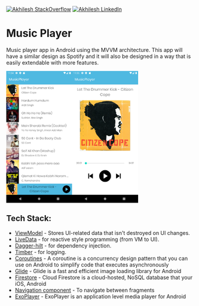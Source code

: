 [![Akhilesh StackOverflow](https://img.shields.io/badge/Akhilesh-StackOverflow-orange.svg?style=for-the-badge)](https://stackoverflow.com/users/1548824/akhilesh0707)
[![Akhilesh LinkedIn](https://img.shields.io/badge/Akhilesh-LinkedIn-blue.svg?style=for-the-badge)](https://www.linkedin.com/in/akhilesh0707/)

# Music Player
Music player app in Android using the MVVM architecture. This app will have a similar design as Spotify and it will also be designed in a way that is easily extendable with more features.

<div style="display:flex;">
  <img alt="App image" src="graphics/song_list.png" width="35%" > 
  <img alt="App image" src="graphics/song_detail.png" width="35%">
</div>

## Tech Stack:
* [ViewModel][1] - Stores UI-related data that isn't destroyed on UI changes. 
* [LiveData][2] - for reactive style programming (from VM to UI).
* [Dagger-hilt][3] - for dependency injection.
* [Timber][4] - for logging.
* [Coroutines][5] - A coroutine is a concurrency design pattern that you can use on Android to simplify code that executes asynchronously
* [Glide][6] - Glide is a fast and efficient image loading library for Android 
* [Firestore][7] - Cloud Firestore is a cloud-hosted, NoSQL database that your iOS, Android
* [Navigation component][8] - To navigate between fragments
* [ExoPlayer][9] - ExoPlayer is an application level media player for Android


[1]: https://developer.android.com/topic/libraries/architecture/viewmodel
[2]: https://developer.android.com/topic/libraries/architecture/livedata
[3]: https://dagger.dev/hilt/
[4]: https://github.com/JakeWharton/timber
[5]: https://kotlinlang.org/docs/coroutines-overview.html
[6]: https://bumptech.github.io/glide/
[7]: https://firebase.google.com/docs/firestore
[8]: https://developer.android.com/guide/navigation/navigation-getting-started
[9]: https://exoplayer.dev/

